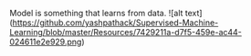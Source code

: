 Model is something that learns from data.
![alt text] (https://github.com/yashpathack/Supervised-Machine-Learning/blob/master/Resources/7429211a-d7f5-459e-ac44-024611e2e929.png)



